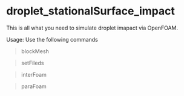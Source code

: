 # droplet_stationalSurface_impact

This is all what you need to simulate droplet imapact via OpenFOAM.

Usage: Use the following commands 

>blockMesh

>setFileds

>interFoam

>paraFoam
